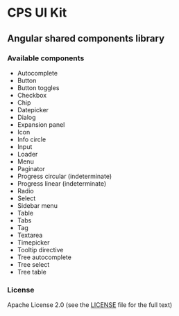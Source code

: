 # CPS UI Kit

## Angular shared components library

### Available components

- Autocomplete
- Button
- Button toggles
- Checkbox
- Chip
- Datepicker
- Dialog
- Expansion panel
- Icon
- Info circle
- Input
- Loader
- Menu
- Paginator
- Progress circular (indeterminate)
- Progress linear (indeterminate)
- Radio
- Select
- Sidebar menu
- Table
- Tabs
- Tag
- Textarea
- Timepicker
- Tooltip directive
- Tree autocomplete
- Tree select
- Tree table

### License

Apache License 2.0 (see the [LICENSE](https://github.com/AbsaOSS/cps-shared-ui/blob/master/LICENSE) file for the full text)
